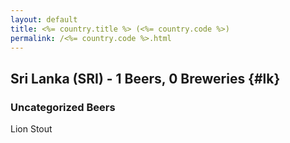 ```yaml
---
layout: default
title: <%= country.title %> (<%= country.code %>)
permalink: /<%= country.code %>.html
---
```


## Sri Lanka (SRI) - 1 Beers, 0 Breweries {#lk}



### Uncategorized Beers

Lion Stout  



 
